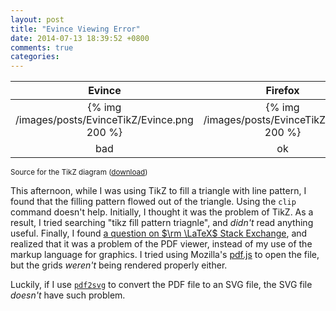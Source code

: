 ```yaml
---
layout: post
title: "Evince Viewing Error"
date: 2014-07-13 18:39:52 +0800
comments: true
categories: 
---
```


| Evince | Firefox | SVG  |
| :----: | :-----: | :--: |
|{% img /images/posts/EvinceTikZ/Evince.png 200 %}|{% img /images/posts/EvinceTikZ/FF.png 200 %}|{% img /images/posts/EvinceTikZ/SVG.svg 200 %}|
|  bad   |   ok    | good |

<small>Source for the TikZ diagram ([download][src])</small>

This afternoon, while I was using TikZ to fill a triangle with line
pattern, I found that the filling pattern flowed out of the triangle.
Using the `clip` command doesn't help.  Initially, I thought it was
the problem of TikZ.  As a result, I tried searching "tikz fill
pattern triagnle", and *didn't* read anything useful.  Finally, I
found [a question on $\rm \LaTeX$ Stack Exchange][latexse], and
realized that it was a problem of the PDF viewer, instead of my use of
the markup language for graphics.  I tried using Mozilla's [pdf.js] to
open the file, but the grids *weren't* being rendered properly either.

Luckily, if I use [`pdf2svg`] to convert the PDF file to an SVG file,
the SVG file *doesn't* have such problem.

[latexse]: http://tex.stackexchange.com/a/100706 "Why is this TikZ pattern spilling outside the path it fills? [closed]"
[pdf.js]: http://mozilla.github.io/pdf.js/
[`pdf2svg`]: http://www.cityinthesky.co.uk/opensource/pdf2svg/
[src]: /downloads/code/new.tex
